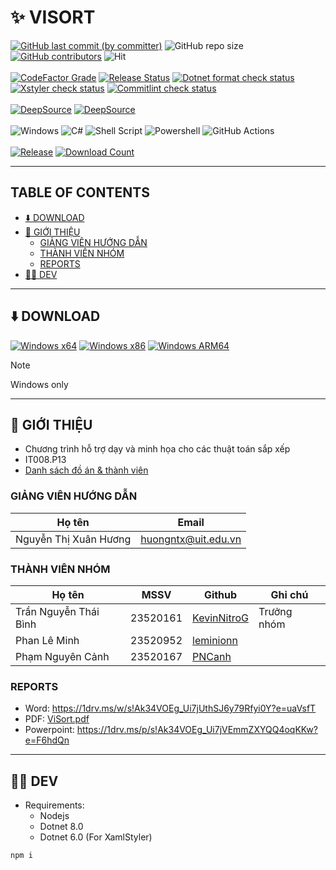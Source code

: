 # ✨ VISORT

<div>
  <a href="../../commits/main"><img src="https://img.shields.io/github/last-commit/KevMi-UIT/IT008-ViSort?style=for-the-badge&color=f4dbd6" alt="GitHub last commit (by committer)"></a>
  <img src="https://img.shields.io/github/repo-size/KevMi-UIT/IT008-ViSort?style=for-the-badge&color=f5bde6" alt="GitHub repo size">
  <a href="../../graphs/contributors"><img src="https://img.shields.io/github/contributors/KevMi-UIT/IT008-ViSort?style=for-the-badge&color=c6a0f6" alt="GitHub contributors"></a>
  <img src="https://hits.sh/github.com/KevMi-UIT/IT008-ViSort.svg?view=today-total&style=for-the-badge&label=hits" alt="Hit">
  <br>
  <br>
  <a href="https://www.codefactor.io/repository/github/KevMi-UIT/IT008-ViSort"><img src="https://img.shields.io/codefactor/grade/github/KevMi-UIT/IT008-ViSort?style=for-the-badge" alt="CodeFactor Grade"></a>
  <a href="../../../actions/workflows/release.yml"><img src="https://img.shields.io/github/actions/workflow/status/KevMi-UIT/IT008-ViSort/release.yml?style=for-the-badge&label=RELEASE" alt="Release Status"></a>
  <a href="../../../actions/workflows/dotnet_format_check.yml"><img src="https://img.shields.io/github/actions/workflow/status/KevMi-UIT/IT008-ViSort/dotnet_format_check.yml?style=for-the-badge&label=DOTNET%20FORMAT%20CHECK" alt="Dotnet format check status"></a>
  <a href="../../../actions/workflows/xstyler_check.yml"><img src="https://img.shields.io/github/actions/workflow/status/KevMi-UIT/IT008-ViSort/xstyler_check.yml?style=for-the-badge&label=XSTYLER%20CHECK" alt="Xstyler check status"></a>
  <a href="../../../actions/workflows/commitlint_check.yml"><img src="https://img.shields.io/github/actions/workflow/status/KevMi-UIT/IT008-ViSort/commitlint_check.yml?style=for-the-badge&label=COMMITLINT%20CHECK" alt="Commitlint check status"></a>
  <br>
  <br>
  <a href="https://app.deepsource.com/gh/KevMi-UIT/IT008-ViSort/" target="_blank"><img alt="DeepSource" title="DeepSource" src="https://app.deepsource.com/gh/KevMi-UIT/IT008-ViSort.svg/?label=active+issues&show_trend=true&token=_ndTeatfi8J31o77zqM2NLYI"/></a>
  <a href="https://app.deepsource.com/gh/KevMi-UIT/IT008-ViSort/" target="_blank"><img alt="DeepSource" title="DeepSource" src="https://app.deepsource.com/gh/KevMi-UIT/IT008-ViSort.svg/?label=resolved+issues&show_trend=true&token=_ndTeatfi8J31o77zqM2NLYI"/></a>
  <br>
  <br>
  <img src="https://img.shields.io/badge/Windows-0078D6?style=for-the-badge&logo=windows&logoColor=white" alt="Windows">
  <img src="https://img.shields.io/badge/c%23-%23239120.svg?style=for-the-badge&logo=csharp&logoColor=white" alt="C#">
  <img src="https://img.shields.io/badge/shell_script-%23121011.svg?style=for-the-badge&logo=gnu-bash&logoColor=white" alt="Shell Script">
  <img src="https://img.shields.io/badge/PowerShell-%235391FE.svg?style=for-the-badge&logo=powershell&logoColor=white" alt="Powershell">
  <img src="https://img.shields.io/badge/github%20actions-%232671E5.svg?style=for-the-badge&logo=githubactions&logoColor=white" alt="GitHub Actions">
  <br>
  <br>
  <a href="../../../releases/latest"><img alt="Release" src="https://img.shields.io/github/v/release/KevMi-UIT/IT008-ViSort?sort=date&display_name=tag&style=for-the-badge&color=f9e2af"></a>
  <a href="../../../releases/latest"><img alt="Download Count" src="https://img.shields.io/github/downloads/KevMi-UIT/IT008-ViSort/total?style=for-the-badge&color=89dceb"></a>
</div>

---

## TABLE OF CONTENTS

<!-- START doctoc generated TOC please keep comment here to allow auto update -->
<!-- DON'T EDIT THIS SECTION, INSTEAD RE-RUN doctoc TO UPDATE -->

- [⬇️ DOWNLOAD](#-download)
- [🌠 GIỚI THIỆU](#-gi%E1%BB%9Ai-thi%E1%BB%86u)
  - [GIẢNG VIÊN HƯỚNG DẪN](#gi%E1%BA%A2ng-vi%C3%8An-h%C6%AF%E1%BB%9Ang-d%E1%BA%AAn)
  - [THÀNH VIÊN NHÓM](#th%C3%80nh-vi%C3%8An-nh%C3%93m)
  - [REPORTS](#reports)
- [👨‍💻 DEV](#-dev)

<!-- END doctoc generated TOC please keep comment here to allow auto update -->

---

## ⬇️ DOWNLOAD

[![Windows x64](https://img.shields.io/badge/X64-8aadf4?style=for-the-badge&logo=windows&logoColor=white)](../../../releases/latest/download/ViSort-x64.exe)
[![Windows x86](https://img.shields.io/badge/X86-ed8796?style=for-the-badge&logo=windows&logoColor=white)](../../../releases/latest/download/ViSort-x86.exe)
[![Windows ARM64](https://img.shields.io/badge/ARM64-5b6078?style=for-the-badge&logo=windows&logoColor=white)](../../../releases/latest/download/ViSort-arm64.exe)

> [!NOTE]
> Windows only

---

## 🌠 GIỚI THIỆU

- Chương trình hỗ trợ dạy và minh họa cho các thuật toán sắp xếp
- IT008.P13
- [Danh sách đồ án & thành viên](https://docs.google.com/spreadsheets/d/1fhE7mMagXvfal4vOdhkRucCs-nvcMe3Jw-MJa18PLK4/edit?gid=0#gid=0)

### GIẢNG VIÊN HƯỚNG DẪN

| Họ tên                | Email               |
| --------------------- | ------------------- |
| Nguyễn Thị Xuân Hương | huongntx@uit.edu.vn |

### THÀNH VIÊN NHÓM

| Họ tên                | MSSV     | Github                                         | Ghi chú     |
| --------------------- | -------- | ---------------------------------------------- | ----------- |
| Trần Nguyễn Thái Bình | 23520161 | [KevinNitroG](https://github.com/KevinNitroG/) | Trưởng nhóm |
| Phan Lê Minh          | 23520952 | [leminionn](https://github.com/leminionn/)     |             |
| Phạm Nguyên Cảnh      | 23520167 | [PNCanh](https://github.com/PNCanh/)           |             |

### REPORTS

- Word: https://1drv.ms/w/s!Ak34VOEg_Ui7jUthSJ6y79Rfyi0Y?e=uaVsfT
- PDF: [ViSort.pdf](../report/ViSort/ViSort.pdf)
- Powerpoint: https://1drv.ms/p/s!Ak34VOEg_Ui7jVEmmZXYQQ4oqKKw?e=F6hdQn

---

## 👨‍💻 DEV

- Requirements:
  - Nodejs
  - Dotnet 8.0
  - Dotnet 6.0 (For XamlStyler)

```ps1
npm i
```
